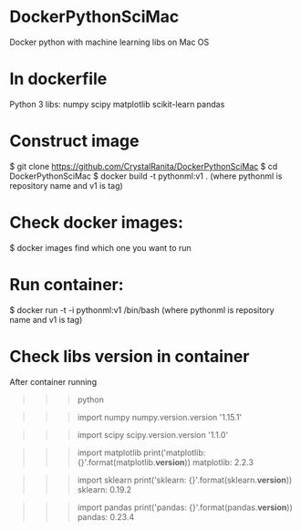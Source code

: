 # DockerPythonSciMac
Docker python with machine learning libs on Mac OS

# In dockerfile
Python 3
libs: numpy scipy matplotlib scikit-learn pandas

# Construct image
$ git clone https://github.com/CrystalRanita/DockerPythonSciMac
$ cd DockerPythonSciMac
$ docker build -t pythonml:v1 .
(where pythonml is repository name and v1 is tag)

# Check docker images:
$ docker images
find which one you want to run

# Run container:
$ docker run -t -i pythonml:v1 /bin/bash
(where pythonml is repository name and v1 is tag)

# Check libs version in container
After container running

>>> python

>>> import numpy
>>> numpy.version.version
'1.15.1'

>>> import scipy
>>> scipy.version.version
'1.1.0'

>>> import matplotlib
print('matplotlib: {}'.format(matplotlib.__version__))
matplotlib: 2.2.3

>>> import sklearn
>>> print('sklearn: {}'.format(sklearn.__version__))
sklearn: 0.19.2

>>> import pandas
>>> print('pandas: {}'.format(pandas.__version__))
pandas: 0.23.4
